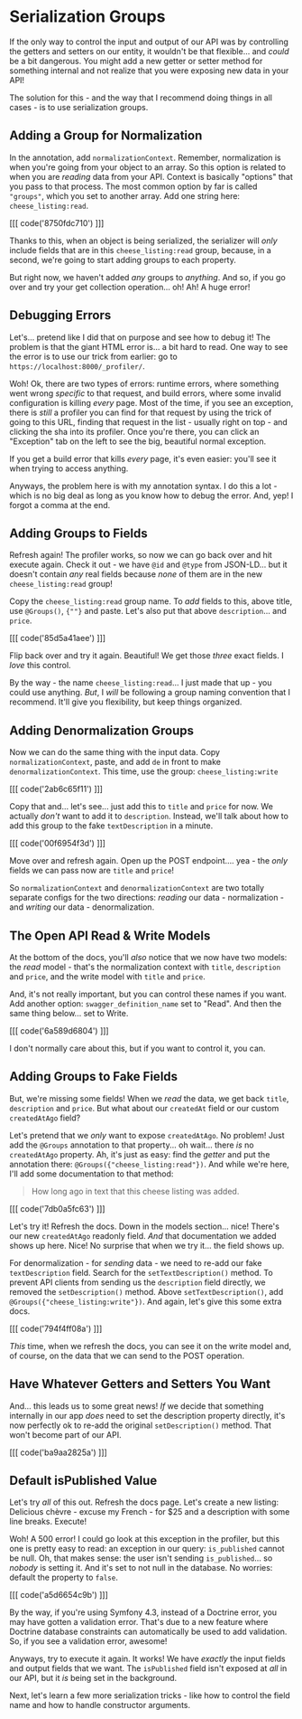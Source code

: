 # Serialization Groups

If the only way to control the input and output of our API was by controlling
the getters and setters on our entity, it wouldn't be that flexible... and
*could* be a bit dangerous. You might add a new getter or setter method for
something internal and not realize that you were exposing new data in your API!

The solution for this - and the way that I recommend doing things in all cases -
is to use serialization groups.

## Adding a Group for Normalization

In the annotation, add `normalizationContext`. Remember, normalization is
when you're going from your object to an array. So this option is related to when
you are *reading* data from your API. Context is basically "options" that you pass
to that process. The most common option by far is called `"groups"`, which you
set to another array. Add one string here: `cheese_listing:read`.

[[[ code('8750fdc710') ]]]

Thanks to this, when an object is being serialized, the serializer will *only*
include fields that are in this `cheese_listing:read` group, because, in a second,
we're going to start adding groups to each property.

But right now, we haven't added *any* groups to *anything*. And so, if you go over
and try your get collection operation... oh! Ah! A huge error!

## Debugging Errors

Let's... pretend like I did that on purpose and see how to debug it! The problem is
that the giant HTML error is... a bit hard to read. One way to see the error is
to use our trick from earlier: go to `https://localhost:8000/_profiler/`.

Woh! Ok, there are two types of errors: runtime errors, where something went wrong
*specific* to that request, and build errors, where some invalid configuration
is killing *every* page. Most of the time, if you see an exception, there is *still*
a profiler you can find for that request by using the trick of going to this URL,
finding that request in the list - usually right on top - and clicking the sha
into its profiler. Once you're there, you can click an "Exception" tab on the left
to see the big, beautiful normal exception.

If you get a build error that kills *every* page, it's even easier: you'll see it
when trying to access anything.

Anyways, the problem here is with my annotation syntax. I do this a lot - which
is no big deal as long as you know how to debug the error. And, yep! I forgot a
comma at the end.

## Adding Groups to Fields

Refresh again! The profiler works, so now we can go back over and hit execute again.
Check it out - we have `@id` and `@type` from JSON-LD... but it doesn't contain
*any* real fields because *none* of them are in the new `cheese_listing:read` group!

Copy the `cheese_listing:read` group name. To *add* fields to this, above title,
use `@Groups()`, `{""}` and paste. Let's also put that above `description`...
and `price`.

[[[ code('85d5a41aee') ]]]

Flip back over and try it again. Beautiful! We get those *three* exact fields.
I *love* this control.

By the way - the name `cheese_listing:read`... I just made that up - you could
use anything. *But*, I *will* be following a group naming convention that I
recommend. It'll give you flexibility, but keep things organized.

## Adding Denormalization Groups

Now we can do the same thing with the input data. Copy `normalizationContext`,
paste, and add `de` in front to make `denormalizationContext`. This time, use
the group: `cheese_listing:write`

[[[ code('2ab6c65f11') ]]]

Copy that and... let's see... just add this to `title` and `price` for now. We
actually *don't* want to add it to `description`. Instead, we'll talk about how
to add this group to the fake `textDescription` in a minute.

[[[ code('00f6954f3d') ]]]

Move over and refresh again. Open up the POST endpoint.... yea - the *only* fields
we can pass now are `title` and `price`!

So `normalizationContext` and `denormalizationContext` are two totally separate
configs for the two directions: *reading* our data - normalization - and *writing*
our data - denormalization.

## The Open API Read & Write Models

At the bottom of the docs, you'll *also* notice that we now have two models: the
*read* model - that's the normalization context with `title`, `description` and
`price`, and the write model with `title` and `price`.

And, it's not really important, but you can control these names if you want. Add
another option: `swagger_definition_name` set to "Read". And then the same thing
below... set to Write.

[[[ code('6a589d6804') ]]]

I don't normally care about this, but if you want to control it, you can.

## Adding Groups to Fake Fields

But, we're missing some fields! When we *read* the data, we get back `title`,
`description` and `price`. But what about our `createdAt` field or our
custom `createdAtAgo` field?

Let's pretend that we *only* want to expose `createdAtAgo`. No problem! Just add
the `@Groups` annotation to that property... oh wait... there *is* no `createdAtAgo`
property. Ah, it's just as easy: find the *getter* and put the annotation there:
`@Groups({"cheese_listing:read"})`. And while we're here, I'll add some documentation
to that method:

> How long ago in text that this cheese listing was added.

[[[ code('7db0a5fc63') ]]]

Let's try it! Refresh the docs. Down in the models section... nice! There's our
new `createdAtAgo` readonly field. *And* that documentation we added shows up
here. Nice! No surprise that when we try it... the field shows up.

For denormalization - for *sending* data - we need to re-add our fake `textDescription`
field. Search for the `setTextDescription()` method. To prevent API clients from
sending us the `description` field directly, we removed the `setDescription()` method.
Above `setTextDescription()`, add `@Groups({"cheese_listing:write"})`. And again,
let's give this some extra docs.

[[[ code('794f4ff08a') ]]]

*This* time, when we refresh the docs, you can see it on the write model and, of
course, on the data that we can send to the POST operation.

## Have Whatever Getters and Setters You Want

And... this leads us to some great news! *If* we decide that something internally
in our app *does* need to set the description property directly, it's now perfectly
ok to re-add the original `setDescription()` method. That won't become part of our API.

[[[ code('ba9aa2825a') ]]]

## Default isPublished Value

Let's try *all* of this out. Refresh the docs page. Let's create
a new listing: Delicious chèvre - excuse my French - for $25 and a description
with some line breaks. Execute!

Woh! A 500 error! I could go look at this exception in the profiler, but this one
is pretty easy to read: an exception in our query: `is_published` cannot be null.
Oh, that makes sense: the user isn't sending `is_published`... so *nobody* is setting
it. And it's set to not null in the database. No worries: default the property
to `false`.

[[[ code('a5d6654c9b') ]]]

By the way, if you're using Symfony 4.3, instead of a Doctrine error, you may
have gotten a validation error. That's due to a new feature where Doctrine database
constraints can automatically be used to add validation. So, if you see a validation
error, awesome!

Anyways, try to execute it again. It works! We have *exactly* the input fields
and output fields that we want. The `isPublished` field isn't exposed at *all* in
our API, but it *is* being set in the background.

Next, let's learn a few more serialization tricks - like how to control the field
name and how to handle constructor arguments.
